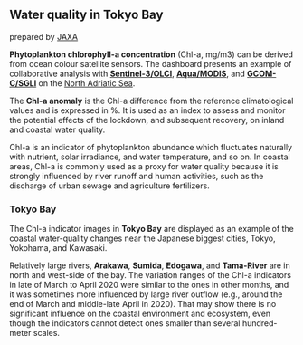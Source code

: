 ## Water quality in Tokyo Bay

prepared by [JAXA](https://global.jaxa.jp/) 

**Phytoplankton chlorophyll-a concentration** (Chl-a, mg/m3) can be derived from ocean colour satellite sensors. The dashboard presents an example of collaborative analysis with **[Sentinel-3/OLCI](https://sentinel.esa.int/web/sentinel/user-guides/sentinel-3-olci)**, **[Aqua/MODIS](https://oceancolor.gsfc.nasa.gov/data/aqua/)**, and **[GCOM-C/SGLI](https://global.jaxa.jp/projects/sat/gcom_c/)** on the [North Adriatic Sea](https://www.eodashboard.org/?indicator=N3b&poi=IT6-N3b). 

The **Chl-a anomaly** is the Chl-a difference from the reference climatological values and is expressed in %. It is used as an index to assess and monitor the potential effects of the lockdown, and subsequent recovery, on inland and coastal water quality. 

Chl-a is an indicator of phytoplankton abundance which fluctuates naturally with nutrient, solar irradiance, and water temperature, and so on. In coastal areas, Chl-a is commonly used as a proxy for water quality because it is strongly influenced by river runoff and human activities, such as the discharge of urban sewage and agriculture fertilizers.

### Tokyo Bay 

The Chl-a indicator images in **Tokyo Bay** are displayed as an example of the coastal water-quality changes near the Japanese biggest cities, Tokyo, Yokohama, and Kawasaki. 

Relatively large rivers, **Arakawa**, **Sumida**, **Edogawa**, and **Tama-River** are in north and west-side of the bay. The variation ranges of the Chl-a indicators in late of March to April 2020 were similar to the ones in other months, and it was sometimes more influenced by large river outflow (e.g., around the end of March and middle-late April in 2020). That may show there is no significant influence on the coastal environment and ecosystem, even though the indicators cannot detect ones smaller than several hundred-meter scales.
